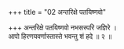 +++
title = "02 अन्तरिक्षे पतयिष्णवो"

+++
अन्तरिक्षे पतयिष्णवो नभसस्परि जज्ञिरे ।  
आपो हिरणयवर्णास्तास्ते भवन्तु शं हदे ॥ २ ॥